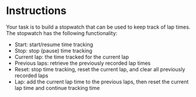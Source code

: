 # Instructions

Your task is to build a stopwatch that can be used to keep track of lap times.
The stopwatch has the following functionality:

- Start: start/resume time tracking
- Stop: stop (pause) time tracking
- Current lap: the time tracked for the current lap
- Previous laps: retrieve the previously recorded lap times
- Reset: stop time tracking, reset the current lap, and clear all previously recorded laps
- Lap: add the current lap time to the previous laps, then reset the current lap time and continue tracking time
